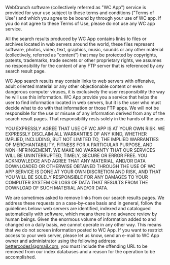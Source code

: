WebCrunch software (collectively referred as "WC App") service is provided for your use subject to these terms and conditions ("Terms of Use") and which you agree to be bound by through your use of WC app. If you do not agree to these Terms of Use, please do not use any WC app service.

All the search results produced by WC App contains links to files or archives located in web servers around the world, these files represent software, photos, video, text, graphics, music, sounds or any other material (collectively, referred as "content") that may be protected by copyrights, patents, trademarks, trade secrets or other proprietary rights, we assumes no responsibility for the content of any FTP server that is referenced by any search result page.

WC App search results may contain links to web servers with offensive, adult oriented material or any other objectionable content or even dangerous computer viruses, it is exclusively the user responsibility the way he will use this information. WC App provide you a service that helps the user to find information located in web servers, but it is the user who must decide what to do with that information or those FTP apps. We will not be responsible for the use or misuse of any information derived from any of the search result pages. That responsibility rests solely in the hands of the user.

YOU EXPRESSLY AGREE THAT USE OF WC APP IS AT YOUR OWN RISK. WE EXPRESSLY DISCLAIM ALL WARRANTIES OF ANY KIND, WHETHER IMPLIED, INCLUDING, BUT NOT LIMITED TO, THE IMPLIED WARRANTIES OF MERCHANTABILITY, FITNESS FOR A PARTICULAR PURPOSE, AND NON-INFRINGEMENT. WE MAKE NO WARRANTY THAT OUR SERVICES WILL BE UNINTERRUPTED, TIMELY, SECURE OR ERROR FREE. YOU ACKNOWLEDGE AND AGREE THAT ANY MATERIAL, AND/OR DATA DOWNLOADED OR OTHERWISE OBTAINED THROUGH THE USE OF WC APP SERVICE IS DONE AT YOUR OWN DISCRETION AND RISK, AND THAT YOU WILL BE SOLELY RESPONSIBLE FOR ANY DAMAGES TO YOUR COMPUTER SYSTEM OR LOSS OF DATA THAT RESULTS FROM THE DOWNLOAD OF SUCH MATERIAL AND/OR DATA.

We are sometimes asked to remove links from our search results pages. We address these requests on a case-by-case basis and in general, follow the guidelines below: web servers are identified, indexed and catalogued automatically with software, which means there is no advance review by human beings. Given the enormous volume of information added to and changed on a daily basis, we cannot operate in any other way. This means that we do not screen information posted to WC App. If you want to restrict access to your web server, please let us know, send an e-mail to WC App owner and administrator using the following address: bettercodes1@gmail.com, you must include the offending URL to be removed from our index databases and a reason for the operation to be accomplished.
